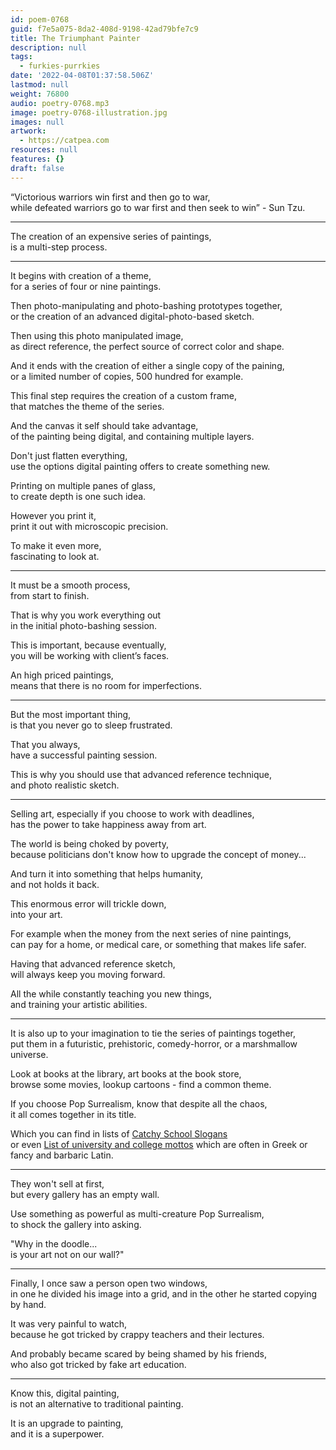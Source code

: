 ```yaml
---
id: poem-0768
guid: f7e5a075-8da2-408d-9198-42ad79bfe7c9
title: The Triumphant Painter
description: null
tags:
  - furkies-purrkies
date: '2022-04-08T01:37:58.506Z'
lastmod: null
weight: 76800
audio: poetry-0768.mp3
image: poetry-0768-illustration.jpg
images: null
artwork:
  - https://catpea.com
resources: null
features: {}
draft: false
---
```


“Victorious warriors win first and then go to war,\
while defeated warriors go to war first and then seek to win” - Sun Tzu.

---

The creation of an expensive series of paintings,\
is a multi-step process.

---

It begins with creation of a theme,\
for a series of four or nine paintings.

Then photo-manipulating and photo-bashing prototypes together,\
or the creation of an advanced digital-photo-based sketch.

Then using this photo manipulated image,\
as direct reference, the perfect source of correct color and shape.

And it ends with the creation of either a single copy of the paining,\
or a limited number of copies, 500 hundred for example.

This final step requires the creation of a custom frame,\
that matches the theme of the series.

And the canvas it self should take advantage,\
of the painting being digital, and containing multiple layers.

Don't just flatten everything,\
use the options digital painting offers to create something new.

Printing on multiple panes of glass,\
to create depth is one such idea.

However you print it,\
print it out with microscopic precision.

To make it even more,\
fascinating to look at.

---

It must be a smooth process,\
from start to finish.

That is why you work everything out\
in the initial photo-bashing session.

This is important, because eventually,\
you will be working with client’s faces.

An high priced paintings,\
means that there is no room for imperfections.

---

But the most important thing,\
is that you never go to sleep frustrated.

That you always,\
have a successful painting session.

This is why you should use that advanced reference technique,\
and photo realistic sketch.

---

Selling art, especially if you choose to work with deadlines,\
has the power to take happiness away from art.

The world is being choked by poverty,\
because politicians don't know how to upgrade the concept of money...

And turn it into something that helps humanity,\
and not holds it back.

This enormous error will trickle down,\
into your art.

For example when the money from the next series of nine paintings,\
can pay for a home, or medical care, or something that makes life safer.

Having that advanced reference sketch,\
will always keep you moving forward.

All the while constantly teaching you new things,\
and training your artistic abilities.

---

It is also up to your imagination to tie the series of paintings together,\
put them in a futuristic, prehistoric, comedy-horror, or a marshmallow universe.

Look at books at the library, art books at the book store,\
browse some movies, lookup cartoons - find a common theme.

If you choose Pop Surrealism, know that despite all the chaos,\
it all comes together in its title.

Which you can find in lists of [Catchy School Slogans](https://html.duckduckgo.com/html?q=Catchy%20School%20Slogans%2C%20Taglines%20and%20Mottos)\
or even [List of university and college mottos](https://en.wikipedia.org/wiki/List_of_university_and_college_mottos) which are often in Greek or fancy and barbaric Latin.

---

They won't sell at first,\
but every gallery has an empty wall.

Use something as powerful as multi-creature Pop Surrealism,\
to shock the gallery into asking.

"Why in the doodle...\
is your art not on our wall?"

---

Finally, I once saw a person open two windows,\
in one he divided his image into a grid, and in the other he started copying by hand.

It was very painful to watch,\
because he got tricked by crappy teachers and their lectures.

And probably became scared by being shamed by his friends,\
who also got tricked by fake art education.

---

Know this, digital painting,\
is not an alternative to traditional painting.

It is an upgrade to painting,\
and it is a superpower.
